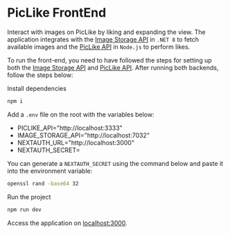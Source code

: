 # PicLike FrontEnd

Interact with images on PicLike by liking and expanding the view. The application integrates with the [Image Storage API](https://github.com/guirdy/pic-like/tree/master/ImageStorageAPI) in `.NET 8` to fetch available images and the [PicLike API](https://github.com/guirdy/pic-like/tree/master/PicLikeAPI) in `Node.js` to perform likes.

To run the front-end, you need to have followed the steps for setting up both the [Image Storage API](https://github.com/guirdy/pic-like/tree/master/ImageStorageAPI) and [PicLike API](https://github.com/guirdy/pic-like/tree/master/PicLikeAPI). After running both backends, follow the steps below:

Install dependencies
```bash
npm i
```

Add a `.env` file on the root with the variables below:
* PICLIKE_API="http://localhost:3333"
* IMAGE_STORAGE_API="http://localhost:7032"
* NEXTAUTH_URL="http://localhost:3000"
* NEXTAUTH_SECRET=

You can generate a `NEXTAUTH_SECRET` using the command below and paste it into the environment variable:
```bash
openssl rand -base64 32
```

Run the project
```bash
npm run dev
```

Access the application on [localhost:3000](http://localhost:3000).
